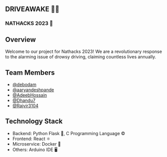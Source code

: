 ## DRIVEAWAKE 🚗💤

### NATHACKS 2023 🧠

## Overview

Welcome to our project for Nathacks 2023! We are a revolutionary response to the alarming issue of drowsy driving, claiming countless lives annually.

## Team Members

- [@debodam](https://github.com/debodam)
- [@aaryandeshpande](https://github.com/aaryandeshpande)
- [@AdeebHossain](https://github.com/AdeebHossain)
- [@Dhandu7](https://github.com/Dhandu7)
- [@Rajvir3104](https://github.com/Rajvir3104)

## Technology Stack

- Backend: Python Flask 🐍, C Programming Language ©️
- Frontend: React ⚛
- Microservice: Docker 🐋
- Others: Arduino IDE 🖥️
